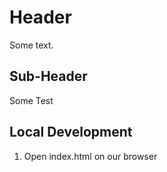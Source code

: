 # Header

Some text.

## Sub-Header

Some Test

## Local Development

1. Open index.html on our browser

